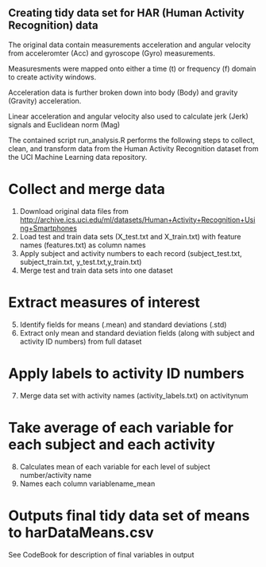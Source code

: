 ## Creating tidy data set for HAR (Human Activity Recognition) data

The original data contain measurements acceleration and angular velocity from acceleromter (Acc) and gyroscope (Gyro) measurements.

Measuresments were mapped onto either a time (t) or frequency (f) domain to create activity windows.

Acceleration data is further broken down into body (Body) and gravity (Gravity) acceleration.

Linear acceleration and angular velocity also used to calculate jerk (Jerk) signals and Euclidean norm (Mag)

The contained script run_analysis.R performs the following steps to collect, clean, and transform data from the Human Activity Recognition dataset from the UCI Machine Learning data repository.


# Collect and merge data

1) Download original data files from http://archive.ics.uci.edu/ml/datasets/Human+Activity+Recognition+Using+Smartphones
2) Load test and train data sets (X_test.txt and X_train.txt) with feature names (features.txt) as column names
3) Apply subject and activity numbers to each record (subject_test.txt, subject_train.txt, y_test.txt,y_train.txt)
4) Merge test and train data sets into one dataset

# Extract measures of interest

5) Identify fields for means (.mean) and standard deviations (.std)
6) Extract only mean and standard deviation fields (along with subject and activity ID numbers) from full dataset

# Apply labels to activity ID numbers

7) Merge data set with activity names (activity_labels.txt) on activitynum

# Take average of each variable for each subject and each activity

8) Calculates mean of each variable for each level of subject number/activity name
9) Names each column variablename_mean

# Outputs final tidy data set of means to harDataMeans.csv

See CodeBook for description of final variables in output